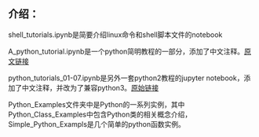 ## 介绍：

shell_tutorials.ipynb是简要介绍linux命令和shell脚本文件的notebook

A_python_tutorial.ipynb是一个python简明教程的一部分，添加了中文注释。[原文链接](https://share.cocalc.com/share/08578401d5b1eebd9d4f38fd3390d01d3da51b9a/python_in_jupyter_1/Python%20in%20Jupyter%20Notebook%20a%20tutorial.ipynb?viewer=share)

python_tutorials_01-07.ipynb是另外一套python2教程的jupyter notebook，添加了中文注释，并改为了兼容python3。[原始链接](https://github.com/rajathkmp/Python-Lectures)

Python_Examples文件夹中是Python的一系列实例，其中Python_Class_Examples中包含Python类的相关概念介绍，Simple_Python_Exampls是几个简单的python函数实例。
